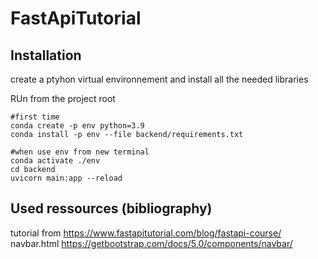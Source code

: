 # FastApiTutorial

## Installation

create a ptyhon virtual environnement and install all the needed libraries


RUn from the project root 
```
#first time
conda create -p env python=3.9
conda install -p env --file backend/requirements.txt

#when use env from new terminal
conda activate ./env
cd backend
uvicorn main:app --reload

```
 
## Used ressources (bibliography)


tutorial from https://www.fastapitutorial.com/blog/fastapi-course/
navbar.html https://getbootstrap.com/docs/5.0/components/navbar/